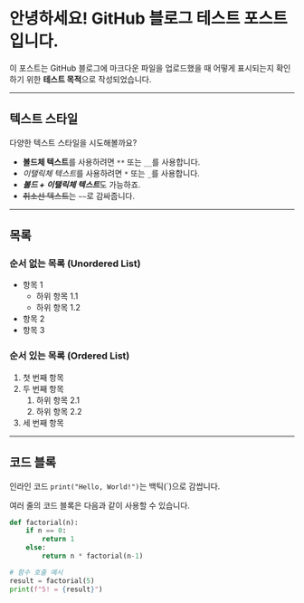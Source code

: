 # 안녕하세요! GitHub 블로그 테스트 포스트입니다.

이 포스트는 GitHub 블로그에 마크다운 파일을 업로드했을 때 어떻게 표시되는지 확인하기 위한 **테스트 목적**으로 작성되었습니다.

---

## 텍스트 스타일

다양한 텍스트 스타일을 시도해볼까요?

* **볼드체 텍스트**를 사용하려면 `**` 또는 `__`를 사용합니다.
* *이탤릭체 텍스트*를 사용하려면 `*` 또는 `_`를 사용합니다.
* ***볼드 + 이탤릭체 텍스트***도 가능하죠.
* ~~취소선 텍스트~~는 `~~`로 감싸줍니다.

---

## 목록

### 순서 없는 목록 (Unordered List)

* 항목 1
    * 하위 항목 1.1
    * 하위 항목 1.2
* 항목 2
* 항목 3

### 순서 있는 목록 (Ordered List)

1.  첫 번째 항목
2.  두 번째 항목
    1.  하위 항목 2.1
    2.  하위 항목 2.2
3.  세 번째 항목

---

## 코드 블록

인라인 코드 `print("Hello, World!")`는 백틱(`)으로 감쌉니다.

여러 줄의 코드 블록은 다음과 같이 사용할 수 있습니다.

```python
def factorial(n):
    if n == 0:
        return 1
    else:
        return n * factorial(n-1)

# 함수 호출 예시
result = factorial(5)
print(f"5! = {result}")
